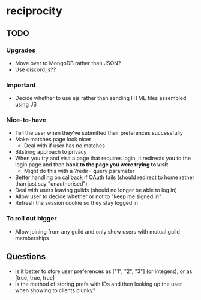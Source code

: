# reciprocity
## TODO

### Upgrades
- Move over to MongoDB rather than JSON?
- Use discord.js??

 ### Important
- Decide whether to use ejs rather than sending HTML files assembled using JS

### Nice-to-have
- Tell the user when they've submitted their preferences successfully
- Make matches page look nicer
  - Deal with if user has no matches
- Bitstring approach to privacy
- When you try and visit a page that requires login, it redirects you to the login page and then **back to the page you were trying to visit**
  - Might do this with a ?redir= query parameter
- Better handling on callback if OAuth fails (should redirect to home rather than just say "unauthorised")
- Deal with users leaving guilds (should no longer be able to log in)
- Allow user to decide whether or not to "keep me signed in"
- Refresh the session cookie so they stay logged in

### To roll out bigger
- Allow joining from any guild and only show users with mutual guild memberships

## Questions
- is it better to store user preferences as ["1", "2", "3"] (or integers), or as [true, true, true]
- is the method of storing prefs with IDs and then looking up the user when showing to clients clunky?
